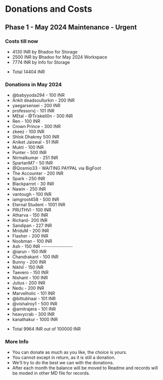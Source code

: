 # Donations and Costs

## Phase 1 - May 2024 Maintenance - Urgent

### Costs till now
* 4130 INR by Bhadoo for Storage
* 2500 INR by Bhadoo for May 2024 Workspace
* 7774 INR by Info for Storage
- Total 14404 INR

### Donations in May 2024
* @babyyoda294 - 100 INR
* Ankit deadsoullurkin - 200 INR
* yaegarsensei - 200 INR
* professorvj - 101 INR
* MEtal - @Triskeli0n - 300 INR
* Ren - 100 INR
* Crown Prince - 300 INR
* zkeez - 100 INR
* Shlok Dhakrey 500 INR
* Aniket Jaiswal - 51 INR
* Mukti - 100 INR
* Punter - 500 INR
* Nirmalkumar - 251 INR
* SpartanM7 - 50 INR
* @Qosmio33 - WAITING PAYPAL via BigFoot
* The Accounter - 200 INR
* Spark - 250 INR
* Blackparrot - 30 INR
* Nawin - 250 INR
* vantough - 100 INR
* iamgroot458 - 500 INR
* Eternal Student - 1001 INR
* PRUTHVI - 100 INR
* Atharva - 150 INR
* Richard- 200 INR
* Sandipan - 227 INR
* MriduM - 200 INR
* Flasher - 200 INR
* Noobman - 100 INR
* Ash - 150 INR ----------------
* @iarun - 150 INR
* Chandrakant - 100 INR
* Bunny - 200 INR
* Nikhil - 150 INR
* Taevero - 150 INR
* Nishant - 100 INR
* Julius - 200 INR
* Nedu - 200 INR
* Marvelholic - 101 INR
* @bittubhaai - 101 INR
* @vishalroy1 - 500 INR
* @amitrajera - 101 INR
* heavycrab - 300 INR
* kanathakur - 1000 INR
- Total 9964 INR out of 100000 INR

### More Info
* You can donate as much as you like, the choice is yours.
* You cannot except in return, as it is still a donation.
* We'll try to do the best we can with the donations.
* After each month the balance will be moved to Readme and records will be moded in other MD file for records.
